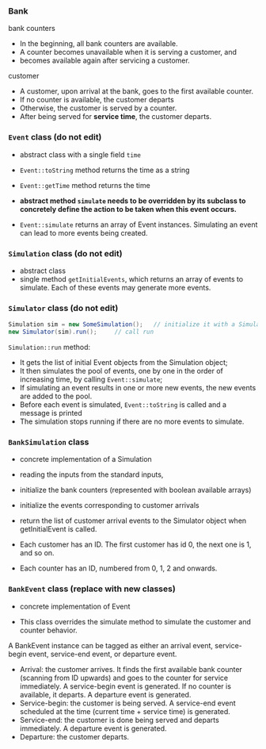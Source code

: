 ### Bank

bank counters

- In the beginning, all bank counters are available.
- A counter becomes unavailable when it is serving a customer, and
- becomes available again after servicing a customer.

customer 

- A customer, upon arrival at the bank, goes to the first available counter.
- If no counter is available, the customer departs
- Otherwise, the customer is served by a counter.
- After being served for **service time**, the customer departs.


### `Event` class (do not edit)
- abstract class with a single field `time`
- `Event::toString` method returns the time as a string
- `Event::getTime` method returns the time

- **abstract method `simulate` needs to be overridden by its subclass to concretely define the action to be taken when this event occurs.**
  
- `Event::simulate` returns an array of Event instances. Simulating an event can lead to more events being created.

### `Simulation` class (do not edit)
- abstract class
- single method `getInitialEvents`, which returns an array of events to simulate. Each of these events may generate more events.

### `Simulator` class (do not edit)
```Java
Simulation sim = new SomeSimulation();   // initialize it with a Simulation instance
new Simulator(sim).run();     // call run
```

`Simulation::run` method:
- It gets the list of initial Event objects from the Simulation object;
- It then simulates the pool of events, one by one in the order of increasing time, by calling `Event::simulate`;
- If simulating an event results in one or more new events, the new events are added to the pool.
- Before each event is simulated, `Event::toString` is called and a message is printed
- The simulation stops running if there are no more events to simulate.

### `BankSimulation` class 
- concrete implementation of a Simulation

- reading the inputs from the standard inputs,
- initialize the bank counters (represented with boolean available arrays)
- initialize the events corresponding to customer arrivals
- return the list of customer arrival events to the Simulator object when getInitialEvent is called.

- Each customer has an ID. The first customer has id 0, the next one is 1, and so on.
- Each counter has an ID, numbered from 0, 1, 2 and onwards.

### `BankEvent` class (replace with new classes)
- concrete implementation of Event

- This class overrides the simulate method to simulate the customer and counter behavior.

A BankEvent instance can be tagged as either an arrival event, service-begin event, service-end event, or departure event.
- Arrival: the customer arrives. It finds the first available bank counter (scanning from ID upwards) and goes to the counter for service immediately. A service-begin event is generated. If no counter is available, it departs. A departure event is generated.
- Service-begin: the customer is being served. A service-end event scheduled at the time (current time + service time) is generated.
- Service-end: the customer is done being served and departs immediately. A departure event is generated.
- Departure: the customer departs.






  



